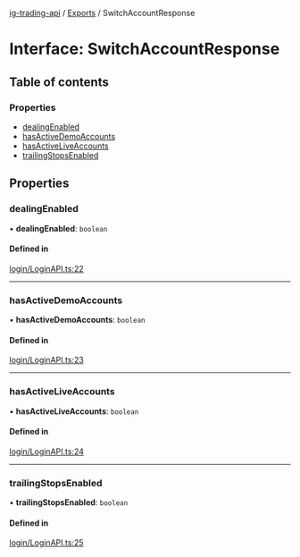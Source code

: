 [ig-trading-api](../README.md) / [Exports](../modules.md) / SwitchAccountResponse

# Interface: SwitchAccountResponse

## Table of contents

### Properties

- [dealingEnabled](SwitchAccountResponse.md#dealingenabled)
- [hasActiveDemoAccounts](SwitchAccountResponse.md#hasactivedemoaccounts)
- [hasActiveLiveAccounts](SwitchAccountResponse.md#hasactiveliveaccounts)
- [trailingStopsEnabled](SwitchAccountResponse.md#trailingstopsenabled)

## Properties

### dealingEnabled

• **dealingEnabled**: `boolean`

#### Defined in

[login/LoginAPI.ts:22](https://github.com/bennycode/ig-trading-api/blob/c7d6810/src/login/LoginAPI.ts#L22)

---

### hasActiveDemoAccounts

• **hasActiveDemoAccounts**: `boolean`

#### Defined in

[login/LoginAPI.ts:23](https://github.com/bennycode/ig-trading-api/blob/c7d6810/src/login/LoginAPI.ts#L23)

---

### hasActiveLiveAccounts

• **hasActiveLiveAccounts**: `boolean`

#### Defined in

[login/LoginAPI.ts:24](https://github.com/bennycode/ig-trading-api/blob/c7d6810/src/login/LoginAPI.ts#L24)

---

### trailingStopsEnabled

• **trailingStopsEnabled**: `boolean`

#### Defined in

[login/LoginAPI.ts:25](https://github.com/bennycode/ig-trading-api/blob/c7d6810/src/login/LoginAPI.ts#L25)
